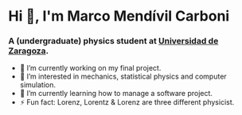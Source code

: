 # Hi 👋, I'm Marco Mendívil Carboni
### A (undergraduate) physics student at [Universidad de Zaragoza](https://www.unizar.es/).

- 🔭 I’m currently working on my final project.
- 👀 I’m interested in mechanics, statistical physics and computer simulation.
- 🌱 I’m currently learning how to manage a software project.
- ⚡ Fun fact: Lorenz, Lorentz & Lorenz are three different physicist.

